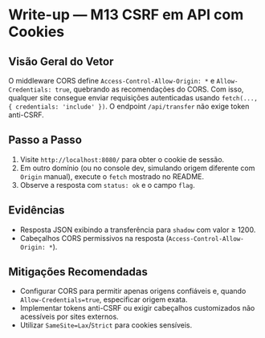 # Write-up — M13 CSRF em API com Cookies

## Visão Geral do Vetor
O middleware CORS define `Access-Control-Allow-Origin: *` e `Allow-Credentials: true`, quebrando as recomendações do CORS. Com isso, qualquer site consegue enviar requisições autenticadas usando `fetch(..., { credentials: 'include' })`. O endpoint `/api/transfer` não exige token anti-CSRF.

## Passo a Passo
1. Visite `http://localhost:8080/` para obter o cookie de sessão.
2. Em outro domínio (ou no console dev, simulando origem diferente com `Origin` manual), execute o `fetch` mostrado no README.
3. Observe a resposta com `status: ok` e o campo `flag`.

## Evidências
- Resposta JSON exibindo a transferência para `shadow` com valor ≥ 1200.
- Cabeçalhos CORS permissivos na resposta (`Access-Control-Allow-Origin: *`).

## Mitigações Recomendadas
- Configurar CORS para permitir apenas origens confiáveis e, quando `Allow-Credentials=true`, especificar origem exata.
- Implementar tokens anti-CSRF ou exigir cabeçalhos customizados não acessíveis por sites externos.
- Utilizar `SameSite=Lax`/`Strict` para cookies sensíveis.
